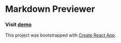  # Markdown Previewer

### Visit [demo](https://valentin93z.github.io/markdown-previewer/)

This project was bootstrapped with [Create React App](https://github.com/facebook/create-react-app).

